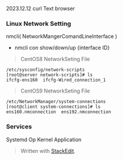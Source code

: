 2023.12.12
curl Text browser
### Linux Network Setting
nmcli( NetworkMangerComandLineInterface )
- nmcli con show/down/up {interface ID}

> CentOS8 NetworkSeting File

    /etc/sysconfig/network-scripts
    [root@server network-scripts]# ls
    ifcfg-ens160  ifcfg-Wired_connection_1

> CentOS9 NetworkSeting File
 

    /etc/NetworkManager/system-connections
    [root@client system-connections]# ls
    ens160.nmconnection  ens192.nmconnection

### Services
Systemd 
Op
Kernel
Application

> Written with [StackEdit](https://stackedit.io/).
<!--stackedit_data:
eyJoaXN0b3J5IjpbLTY0NTY1OTc5MywtMjkxNDkzODMsNDg0NT
gyMDc0LDEwOTM5NzEzNDcsLTgwMjM2NDIwOF19
-->